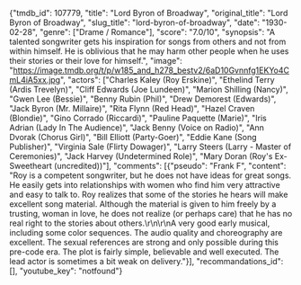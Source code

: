 {"tmdb_id": 107779, "title": "Lord Byron of Broadway", "original_title": "Lord Byron of Broadway", "slug_title": "lord-byron-of-broadway", "date": "1930-02-28", "genre": ["Drame / Romance"], "score": "7.0/10", "synopsis": "A talented songwriter gets his inspiration for songs from others and not from within himself. He is oblivious that he may harm other people when he uses their stories or their love for himself.", "image": "https://image.tmdb.org/t/p/w185_and_h278_bestv2/6aD10Gvnnfg1EKYo4CmL4iA5xx.jpg", "actors": ["Charles Kaley (Roy Erskine)", "Ethelind Terry (Ardis Trevelyn)", "Cliff Edwards (Joe Lundeen)", "Marion Shilling (Nancy)", "Gwen Lee (Bessie)", "Benny Rubin (Phil)", "Drew Demorest (Edwards)", "Jack Byron (Mr. Millaire)", "Rita Flynn (Red Head)", "Hazel Craven (Blondie)", "Gino Corrado (Riccardi)", "Pauline Paquette (Marie)", "Iris Adrian (Lady In The Audience)", "Jack Benny (Voice on Radio)", "Ann Dvorak (Chorus Girl)", "Bill Elliott (Party-Goer)", "Eddie Kane (Song Publisher)", "Virginia Sale (Flirty Dowager)", "Larry Steers (Larry - Master of Ceremonies)", "Jack Harvey (Undetermined Role)", "Mary Doran (Roy's Ex-Sweetheart (uncredited))"], "comments": [{"pseudo": "Frank F", "content": "Roy is a competent songwriter, but he does not have ideas for great songs. He easily gets into relationships with women who find him very attractive and easy to talk to. Roy realizes that some of the stories he hears will make excellent song material. Although the material is given to him freely by a trusting, woman in love, he does not realize (or perhaps care) that he has no real right to the stories about others.\r\n\r\nA very good early musical, including some color sequences. The audio quality and choreography are excellent. The sexual references are strong and only possible during this pre-code era. The plot is fairly simple, believable and well executed.  The lead actor is sometimes a bit weak on delivery."}], "recommandations_id": [], "youtube_key": "notfound"}